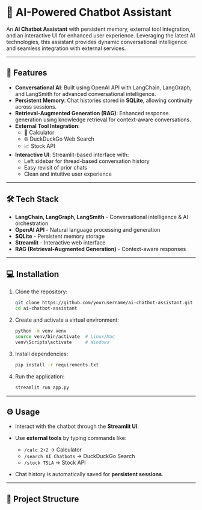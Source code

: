 # 🤖 AI-Powered Chatbot Assistant

An **AI Chatbot Assistant** with persistent memory, external tool integration, and an interactive UI for enhanced user experience. Leveraging the latest AI technologies, this assistant provides dynamic conversational intelligence and seamless integration with external services.

---

## 🚀 Features

- **Conversational AI**: Built using OpenAI API with LangChain, LangGraph, and LangSmith for advanced conversational intelligence.  
- **Persistent Memory**: Chat histories stored in **SQLite**, allowing continuity across sessions.  
- **Retrieval-Augmented Generation (RAG)**: Enhanced response generation using knowledge retrieval for context-aware conversations.  
- **External Tool Integration**:
  - 🧮 Calculator  
  - 🌐 DuckDuckGo Web Search  
  - 📈 Stock API  
- **Interactive UI**: Streamlit-based interface with:
  - Left sidebar for thread-based conversation history  
  - Easy revisit of prior chats  
  - Clean and intuitive user experience  

---

## 🛠️ Tech Stack

- **LangChain, LangGraph, LangSmith** - Conversational intelligence & AI orchestration  
- **OpenAI API** - Natural language processing and generation  
- **SQLite** - Persistent memory storage  
- **Streamlit** - Interactive web interface  
- **RAG (Retrieval-Augmented Generation)** - Context-aware responses  

---

## 💻 Installation

1. Clone the repository:
    ```bash
    git clone https://github.com/yourusername/ai-chatbot-assistant.git
    cd ai-chatbot-assistant
    ```
2. Create and activate a virtual environment:
    ```bash
    python -m venv venv
    source venv/bin/activate  # Linux/Mac
    venv\Scripts\activate     # Windows
    ```
3. Install dependencies:
    ```bash
    pip install -r requirements.txt
    ```
4. Run the application:
    ```bash
    streamlit run app.py
    ```

---

## ⚙️ Usage

- Interact with the chatbot through the **Streamlit UI**.  
- Use **external tools** by typing commands like:
  - `/calc 2+2` → Calculator  
  - `/search AI Chatbots` → DuckDuckGo Search  
  - `/stock TSLA` → Stock API  

- Chat history is automatically saved for **persistent sessions**.

---

## 📂 Project Structure

